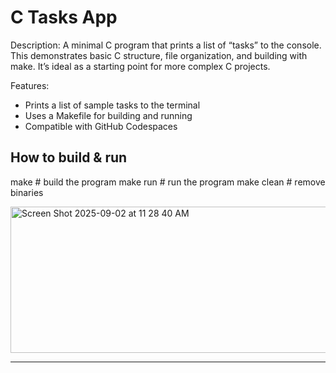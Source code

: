# C Tasks App

Description:
A minimal C program that prints a list of “tasks” to the console. This demonstrates basic C structure, file organization, and building with make. It’s ideal as a starting point for more complex C projects.

Features:

- Prints a list of sample tasks to the terminal
- Uses a Makefile for building and running
- Compatible with GitHub Codespaces

## How to build & run
make        # build the program
make run    # run the program
make clean  # remove binaries

<img width="679" height="234" alt="Screen Shot 2025-09-02 at 11 28 40 AM" src="https://github.com/user-attachments/assets/2e815dd8-39b8-4ec8-a6cf-1b104f12ddec" />
<hr>
